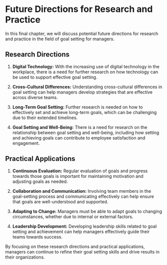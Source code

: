 # Future Directions for Research and Practice

In this final chapter, we will discuss potential future directions for research and practice in the field of goal setting for managers.

Research Directions
-------------------

1. **Digital Technology:** With the increasing use of digital technology in the workplace, there is a need for further research on how technology can be used to support effective goal setting.

2. **Cross-Cultural Differences:** Understanding cross-cultural differences in goal setting can help managers develop strategies that are effective across diverse teams.

3. **Long-Term Goal Setting:** Further research is needed on how to effectively set and achieve long-term goals, which can be challenging due to their extended timelines.

4. **Goal Setting and Well-Being:** There is a need for research on the relationship between goal setting and well-being, including how setting and achieving goals can contribute to employee satisfaction and engagement.

Practical Applications
----------------------

1. **Continuous Evaluation:** Regular evaluation of goals and progress towards those goals is important for maintaining motivation and adjusting goals as needed.

2. **Collaboration and Communication:** Involving team members in the goal-setting process and communicating effectively can help ensure that goals are well-understood and supported.

3. **Adapting to Change:** Managers must be able to adapt goals to changing circumstances, whether due to internal or external factors.

4. **Leadership Development:** Developing leadership skills related to goal setting and achievement can help managers effectively guide their teams towards success.

By focusing on these research directions and practical applications, managers can continue to refine their goal setting skills and drive results in their organizations.
